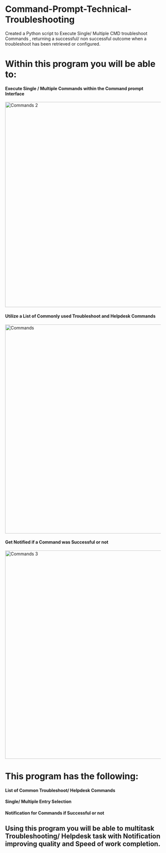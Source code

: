 # Command-Prompt-Technical-Troubleshooting
Created a Python script to Execute Single/ Multiple CMD troubleshoot Commands , returning a successful/ non successful outcome when a troubleshoot has been retrieved or configured.

# Within this program you will be able to:

#### Execute Single / Multiple Commands within the Command prompt Interface
<img width="663" alt="Commands 2" src="https://user-images.githubusercontent.com/87822768/137648893-bd142500-8487-46ae-a578-e55b1d17d731.PNG">

#### Utilize a List of Commonly used Troubleshoot and Helpdesk Commands
<img width="675" alt="Commands" src="https://user-images.githubusercontent.com/87822768/137648892-099b4332-8f06-4367-94f9-199df43eed57.PNG">

#### Get Notified if a Command was Successful or not
<img width="673" alt="Commands 3" src="https://user-images.githubusercontent.com/87822768/137648894-20ca88bd-29d1-4b65-a475-41e72001580f.PNG">


# This program has the following:

#### List of Common Troubleshoot/ Helpdesk Commands
#### Single/ Multiple Entry Selection
#### Notification for Commands if Successful or not

## Using this program you will be able to multitask Troubleshooting/ Helpdesk task with Notification improving quality and Speed of work completion.
